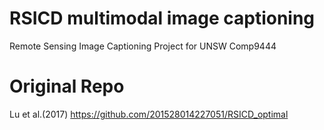 # RSICD multimodal image captioning
Remote Sensing Image Captioning Project for UNSW Comp9444


# Original Repo
Lu et al.(2017) https://github.com/201528014227051/RSICD_optimal
